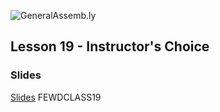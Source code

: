 ![GeneralAssemb.ly](https://github.com/generalassembly/ga-ruby-on-rails-for-devs/raw/master/images/ga.png "GeneralAssemb.ly")

## Lesson 19 - Instructor's Choice


### Slides

[Slides](http://bit.ly/fewd16-19)
FEWDCLASS19
